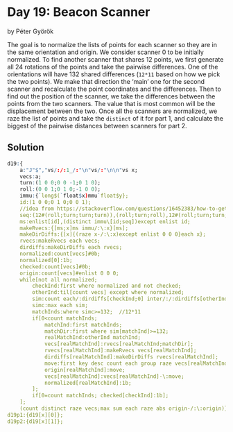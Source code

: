 # Day 19: Beacon Scanner

by Péter Györök

The goal is to normalize the lists of points for each scanner so they are in the same orientation
and origin. We consider scanner 0 to be initially normalized. To find another scanner that shares
12 points, we first generate all 24 rotations of the points and take the pairwise differences.
One of the orientations will have 132 shared differences (`12*11` based on how we pick the two
points). We make that direction the ‘main’ one for the second scanner and recalculate the point
coordinates and the differences. Then to find out the position of the scanner, we take the
differences between the points from the two scanners. The value that is most common will be the
displacement between the two. Once all the scanners are normalized, we raze the list of points and
take the `distinct` of it for part 1, and calculate the biggest of the pairwise distances between
scanners for part 2.


## Solution

```q
d19:{
    a:"J"$","vs/:/:1_/:"\n"vs/:"\n\n"vs x;
    vecs:a;
    turn:(1 0 0;0 0 -1;0 1 0);
    roll:(0 0 1;0 1 0;-1 0 0);
    immu:{`long$(`float$x)mmu`float$y};
    id:(1 0 0;0 1 0;0 0 1);
    //idea from https://stackoverflow.com/questions/16452383/how-to-get-all-24-rotations-of-a-3-dimensional-array
    seq:(12#(roll;turn;turn;turn)),(roll;turn;roll),12#(roll;turn;turn;turn);
    ms:enlist[id],(distinct immu\[id;seq])except enlist id;
    makeRvecs:{[ms;x]ms immu/:\:x}[ms];
    makeDirDiffs:{[x]{(raze x-/:\:x)except enlist 0 0 0}each x};
    rvecs:makeRvecs each vecs;
    dirdiffs:makeDirDiffs each rvecs;
    normalized:count[vecs]#0b;
    normalized[0]:1b;
    checked:count[vecs]#0b;
    origin:count[vecs]#enlist 0 0 0;
    while[not all normalized;
        checkInd:first where normalized and not checked;
        otherInd:til[count vecs] except where normalized;
        sim:count each/:dirdiffs[checkInd;0] inter/:/:dirdiffs[otherInd];
        simc:max each sim;
        matchInds:where simc>=132;  //12*11
        if[0<count matchInds;
            matchInd:first matchInds;
            matchDir:first where sim[matchInd]>=132;
            realMatchInd:otherInd matchInd;
            vecs[realMatchInd]:rvecs[realMatchInd;matchDir];
            rvecs[realMatchInd]:makeRvecs vecs[realMatchInd];
            dirdiffs[realMatchInd]:makeDirDiffs rvecs[realMatchInd];
            move:first key desc count each group raze vecs[realMatchInd]-/:\:vecs[checkInd];
            origin[realMatchInd]:move;
            vecs[realMatchInd]:vecs[realMatchInd]-\:move;
            normalized[realMatchInd]:1b;
        ];
        if[0=count matchInds; checked[checkInd]:1b];
    ];
    (count distinct raze vecs;max sum each raze abs origin-/:\:origin)};
d19p1:{d19[x][0]};
d19p2:{d19[x][1]};
```
